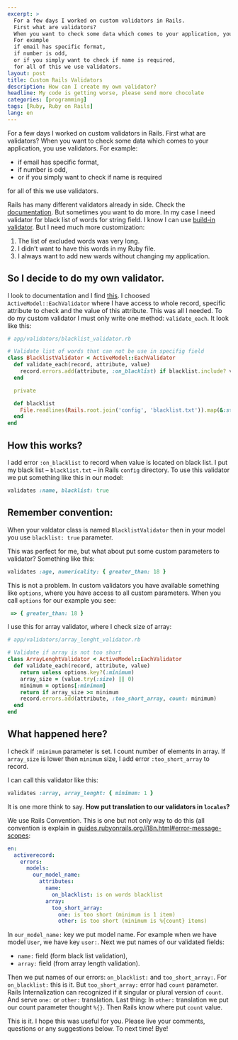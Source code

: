 ```yaml
---
excerpt: >
  For a few days I worked on custom validators in Rails.
  First what are validators?
  When you want to check some data which comes to your application, you use validators.
  For example
  if email has specific format,
  if number is odd,
  or if you simply want to check if name is required,
  for all of this we use validators.
layout: post
title: Custom Rails Validators
description: How can I create my own validator?
headline: My code is getting worse, please send more chocolate
categories: [programming]
tags: [Ruby, Ruby on Rails]
lang: en
---
```


For a few days I worked on custom validators in Rails. First what are validators? When you want to check some data which comes to your application, you use validators. For example:

- if email has specific format,
- if number is odd,
- or if you simply want to check if name is required

for all of this we use validators.

Rails has many different validators already in side. Check the
[documentation](https://guides.rubyonrails.org/active_record_validations.html#validation-helpers).
But sometimes you want to do more. In my case I need validator for black list of words for string field. I know I can use
[build-in validator](https://guides.rubyonrails.org/active_record_validations.html#exclusion).
But I need much more customization:

1. The list of excluded words was very long.
2. I didn’t want to have this words in my Ruby file.
3. I always want to add new wards without changing my application.

## So I decide to do my own validator.

I look to documentation and I find
[this](https://guides.rubyonrails.org/active_record_validations.html#performing-custom-validations).
I choosed `ActiveModel::EachValidator` where I have access to whole record, specific attribute to check and the value of this attribute. This was all I needed. To do my custom validator I must only write one method: `validate_each`. It look like this:

```ruby
# app/validators/blacklist_validator.rb

# Validate list of words that can not be use in specifig field
class BlacklistValidator < ActiveModel::EachValidator
  def validate_each(record, attribute, value)
    record.errors.add(attribute, :on_blacklist) if blacklist.include? value
  end

  private

  def blacklist
    File.readlines(Rails.root.join('config', 'blacklist.txt')).map(&:strip)
  end
end
```

## How this works?

I add error `:on_blacklist` to record when value is located on black list. I put my black list – `blacklist.txt` – in Rails `config` directory. To use this validator we put something like this in our model:

```ruby
validates :name, blacklist: true
```

## Remember convention:

When your valdator class is named `BlacklistValidator` then in your model you use `blacklist: true` parameter.

This was perfect for me, but what about put some custom parameters to validator? Something like this:

```ruby
validates :age, numericality: { greater_than: 18 }
```

This is not a problem. In custom validators you have available something like `options`, where you have access to all custom parameters. When you call `options` for our example you see:

```ruby
 => { greater_than: 18 }
```

I use this for array validator, where I check size of array:

```ruby
# app/validators/array_lenght_validator.rb

# Validate if array is not too short
class ArrayLenghtValidator < ActiveModel::EachValidator
  def validate_each(record, attribute, value)
    return unless options.key?(:minimum)
    array_size = (value.try(:size) || 0)
    minimum = options[:minimum]
    return if array_size >= minimum
    record.errors.add(attribute, :too_short_array, count: minimum)
  end
end
```

## What happened here?

I check if `:minimum` parameter is set. I count number of elements in array. If `array_size` is lower then `minimum` size, I add error `:too_short_array` to record.

I can call this validator like this:

```ruby
validates :array, array_lenght: { minimum: 1 }
```

It is one more think to say. **How put translation to our validators in `locales`?**

We use Rails Convention. This is one but not only way to do this (all convention is explain in
[guides.rubyonrails.org/i18n.html#error-message-scopes](https://guides.rubyonrails.org/i18n.html#error-message-scopes):

```yaml
en:
  activerecord:
    errors:
      models:
        our_model_name:
          attributes:
            name:
              on_blacklist: is on words blacklist
            array:
              too_short_array:
                one: is too short (minimum is 1 item)
                other: is too short (minimum is %{count} items)
```

In `our_model_name:` key we put model name. For example when we have model `User`, we have key `user:`. Next we put names of our validated fields:

- `name:` field (form black list validation),
- `array:` field (from array length validation).

Then we put names of our errors: `on_blacklist:` and `too_short_array:`. For `on_blacklist:` this is it. But `too_short_array:` error had `count` parameter. Rails Internalization can recognized if it singular or plural version of `count`. And serve `one:` or `other:` translation. Last thing: In `other:` translation we put our count parameter thought `%{}`. Then Rails know where put `count` value.

This is it. I hope this was useful for you. Please live your comments,
questions or any suggestions below. To next time! Bye!
